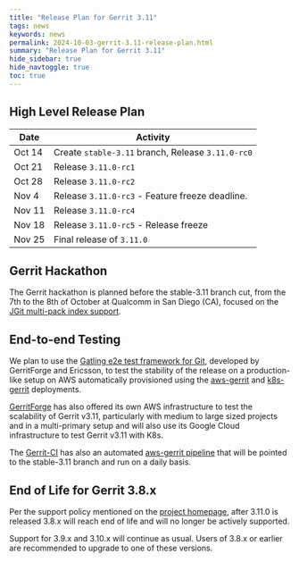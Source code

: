 ```yaml
---
title: "Release Plan for Gerrit 3.11"
tags: news
keywords: news
permalink: 2024-10-03-gerrit-3.11-release-plan.html
summary: "Release Plan for Gerrit 3.11"
hide_sidebar: true
hide_navtoggle: true
toc: true
---
```


## High Level Release Plan

| Date       | Activity                                          |
|------------|---------------------------------------------------|
| Oct 14     | Create `stable-3.11` branch, Release `3.11.0-rc0` |
| Oct 21     | Release `3.11.0-rc1`                              |
| Oct 28     | Release `3.11.0-rc2`                              |
| Nov  4     | Release `3.11.0-rc3` - Feature freeze deadline.   |
| Nov  11    | Release `3.11.0-rc4`                              |
| Nov  18    | Release `3.11.0-rc5` - Release freeze             |
| Nov  25    | Final release of `3.11.0`                         |

## Gerrit Hackathon

The Gerrit hackathon is planned before the stable-3.11 branch cut, from
the 7th to the 8th of October at Qualcomm in San Diego (CA), focused on the
[JGit multi-pack index support](https://gerrit.googlesource.com/summit/2024/+/refs/heads/master/lightning-talks/hackathon-midx-outcome.md).

## End-to-end Testing

We plan to use the
[Gatling e2e test framework for Git](https://gerrit-review.googlesource.com/Documentation/dev-e2e-tests.html),
developed by GerritForge and Ericsson, to test the stability of the release
on a production-like setup on AWS automatically provisioned using the
[aws-gerrit](https://gerrit.googlesource.com/aws-gerrit) and
[k8s-gerrit](https://gerrit.googlesource.com/k8s-gerrit) deployments.

[GerritForge](https://www.gerritforge.com) has also offered its own AWS
infrastructure to test the scalability of Gerrit v3.11, particularly with
medium to large sized projects and in a multi-primary setup and will also
use its Google Cloud infrastructure to test Gerrit v3.11 with K8s.

The [Gerrit-CI](https://gerrit-ci.gerritforge.com) has also an automated
[aws-gerrit pipeline](https://gerrit-ci.gerritforge.com/job/gatling-gerrit-test/)
that will be pointed to the stable-3.11 branch and run on a daily basis.

## End of Life for Gerrit 3.8.x

Per the support policy mentioned on the
[project homepage](https://www.gerritcodereview.com/support.html#supported-versions),
after 3.11.0 is released 3.8.x will reach end of life and will no longer be
actively supported.

Support for 3.9.x and 3.10.x will continue as usual.
Users of 3.8.x or earlier are recommended to upgrade to one of these versions.
